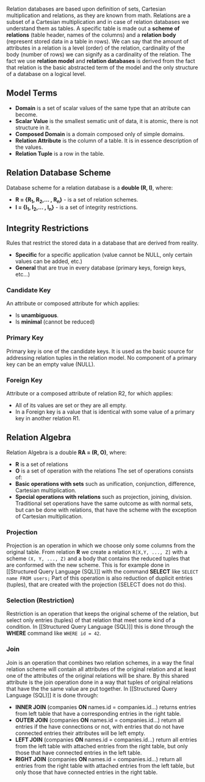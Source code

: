 Relation databases are based upon definition of sets, Cartesian multiplication and relations, as they are known from math. Relations are a subset of a Cartesian multiplication and in case of relation databases we understand them as tables. A specific table is made out a **scheme of relations** (table header, names of the columns) and a **relation body** (represent stored data in a table in rows). We can say that the amount of attributes in a relation is a level (order) of the relation, cardinality of the body (number of rows) we can signify as a cardinality of the relation. The fact we use **relation model** and **relation databases** is derived from the fact that relation is the basic abstracted term of the model and the only structure of a database on a logical level.
## Model Terms
- **Domain** is a set of scalar values of the same type that an atribute can become.
- **Scalar Value** is the smallest sematic unit of data, it is atomic, there is not structure in it.
- **Composed Domain** is a domain composed only of simple domains.
- **Relation Attribute** is the column of a table. It is in essence description of the values.
- **Relation Tuple** is a row in the table.
## Relation Database Scheme
Database scheme for a relation database is a **double (R, I)**, where:
- **R = {R<sub>1</sub>, R<sub>2</sub>,... , R<sub>n</sub>}** - is a set of relation schemes.
- **I = {I<sub>1</sub>, I<sub>2</sub>,... , I<sub>n</sub>}** - is a set of integrity restrictions.
## Integrity Restrictions
Rules that restrict the stored data in a database that are derived from reality.
- **Specific** for a specific application (value cannot be NULL, only certain values can be added, etc.)
- **General** that are true in every database (primary keys, foreign keys, etc...)
### Candidate Key
An attribute or composed attribute for which applies:
- Is **unambiguous**.
- Is **minimal** (cannot be reduced)
### Primary Key
Primary key is one of the candidate keys. It is used as the basic source for addressing relation tuples in the relation model. No component of a primary key can be an empty value (NULL).
### Foreign Key
Attribute or a composed attribute of relation R2, for which applies:
- All of its values are set or they are all empty.
- In a Foreign key is a value that is identical with some value of a primary key in another relation R1.
## Relation Algebra
Relation Algebra is a double **RA = (R, O)**, where:
- **R** is a set of relations
- **O** is a set of operation with the relations
The set of operations consists of:
- **Basic operations with sets** such as unification, conjunction, difference, Cartesian multiplication.
- **Special operations with relations** such as projection, joining, division.
Traditional set operations have the same outcome as with normal sets, but can be done with relations, that have the scheme with the exception of Cartesian multiplication.
### Projection
Projection is an operation in which we choose only some columns from the original table. From relation **R** we create a relation `R[X,Y, ..., Z]` with a scheme `(X, Y, ..., Z)` and a body that contains the reduced tuples that are conformed with the new scheme. This is for example done in [[Structured Query Language (SQL)]] with the command **SELECT** like `SELECT name FROM users;` Part of this operation is also reduction of duplicit entries (tuples), that are created with the projection (SELECT does not do this).
### Selection (Restriction)
Restriction is an operation that keeps the original scheme of the relation, but select only entries (tuples) of that relation that meet some kind of a condition. In [[Structured Query Language (SQL)]] this is done through the **WHERE** command like `WHERE id = 42`.
### Join
Join is an operation that combines two relation schemes, in a way the final relation scheme will contain all attributes of the original relation and at least one of the attributes of the original relations will be share. By this shared attribute is the join operation done in a way that tuples of original relations that have the the same value are put together. In [[Structured Query Language (SQL)]] it is done through:
- **INNER JOIN** (companies **ON** names.id = companies.id...) returns entries from left table that have a corresponding entries in the right table.
- **OUTER JOIN** (companies **ON** names.id = companies.id...) return all entries if the have connections or not, with entries that do not have connected entries their attributes will be left empty.
- **LEFT JOIN** (companies **ON** names.id = companies.id...) return all entries from the left table with attached entries from the right table, but only those that have connected entries in the left table.
- **RIGHT JOIN** (companies **ON** names.id = companies.id...) return all entries from the right table with attached entries from the left table, but only those that have connected entries in the right table.